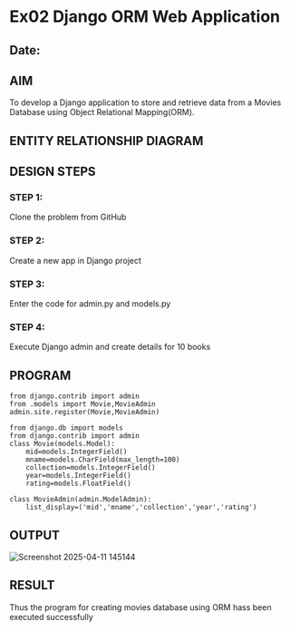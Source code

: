 # Ex02 Django ORM Web Application
## Date: 

## AIM
To develop a Django application to store and retrieve data from a Movies Database using Object Relational Mapping(ORM).

## ENTITY RELATIONSHIP DIAGRAM



## DESIGN STEPS

### STEP 1:
Clone the problem from GitHub

### STEP 2:
Create a new app in Django project

### STEP 3:
Enter the code for admin.py and models.py

### STEP 4:
Execute Django admin and create details for 10 books

## PROGRAM
```
from django.contrib import admin
from .models import Movie,MovieAdmin
admin.site.register(Movie,MovieAdmin)

from django.db import models
from django.contrib import admin
class Movie(models.Model):
    mid=models.IntegerField()
    mname=models.CharField(max_length=100)
    collection=models.IntegerField()
    year=models.IntegerField()
    rating=models.FloatField()

class MovieAdmin(admin.ModelAdmin):
    list_display=('mid','mname','collection','year','rating')
```

## OUTPUT

![Screenshot 2025-04-11 145144](https://github.com/user-attachments/assets/e4ca7d33-69a3-4e98-824e-a4fab7e0684a)

## RESULT
Thus the program for creating movies database using ORM hass been executed successfully
